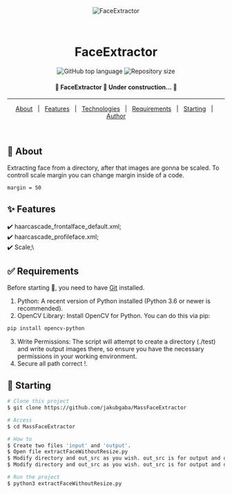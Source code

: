 <div align="center" id="top"> 
  <img src="./.github/app.gif" alt="FaceExtractor" />

  &#xa0;

  <!-- <a href="https://faceextractor.netlify.app">Demo</a> -->
</div>

<h1 align="center">FaceExtractor</h1>

<p align="center">
  <img alt="GitHub top language" src="https://img.shields.io/github/languages/top/jakubgaba/MassFaceExtractor?color=56BEB8">

  <img alt="Repository size" src="https://img.shields.io/github/repo-size/jakubgaba/MassFaceExtractor?color=56BEB8">

  <!-- <img alt="Github issues" src="https://img.shields.io/github/issues/{{YOUR_GITHUB_USERNAME}}/faceextractor?color=56BEB8" /> -->

  <!-- <img alt="Github forks" src="https://img.shields.io/github/forks/{{YOUR_GITHUB_USERNAME}}/faceextractor?color=56BEB8" /> -->

  <!-- <img alt="Github stars" src="https://img.shields.io/github/stars/{{YOUR_GITHUB_USERNAME}}/faceextractor?color=56BEB8" /> -->
</p>



<h4 align="center"> 
	🚧  FaceExtractor 🚀 Under construction...  🚧
</h4> 

<hr>

<p align="center">
  <a href="#dart-about">About</a> &#xa0; | &#xa0; 
  <a href="#sparkles-features">Features</a> &#xa0; | &#xa0;
  <a href="#rocket-technologies">Technologies</a> &#xa0; | &#xa0;
  <a href="#white_check_mark-requirements">Requirements</a> &#xa0; | &#xa0;
  <a href="#checkered_flag-starting">Starting</a> &#xa0; | &#xa0;
  <a href="https://github.com/jakubgaba" target="_blank">Author</a>
</p>

<br>

## :dart: About ##

Extracting face from a directory, after that images are gonna be scaled. To controll scale margin you can change margin inside of a code.
```bash
margin = 50
```

## :sparkles: Features ##

:heavy_check_mark: haarcascade_frontalface_default.xml;\
:heavy_check_mark: haarcascade_profileface.xml;\
:heavy_check_mark: Scale;\
## :white_check_mark: Requirements ##

Before starting :checkered_flag:, you need to have [Git](https://git-scm.com) installed.
1. Python: A recent version of Python installed (Python 3.6 or newer is recommended).
2. OpenCV Library: Install OpenCV for Python. You can do this via pip:
```bash
pip install opencv-python
```
3. Write Permissions: The script will attempt to create a directory (./test) and write output images there, so ensure you have the necessary permissions in your working environment.
4. Secure all path correct !.

## :checkered_flag: Starting ##

```bash
# Clone this project
$ git clone https://github.com/jakubgaba/MassFaceExtractor

# Access
$ cd MassFaceExtractor

# How to
$ Create two files 'input' and 'output'.
$ Open file extractFaceWithoutResize.py 
$ Modify directory and out_src as you wish. out_src is for output and directory is for input, where are you images stored.
$ Modify directory and out_src as you wish. out_src is for output and directory is for input, where are you images stored.

# Run the project
$ python3 extractFaceWithoutResize.py

